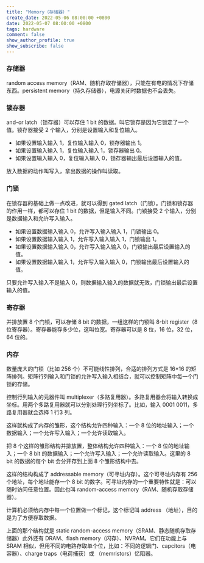 ```yaml
---
title: "Memory（存储器）"
create_date: 2022-05-06 08:00:00 +0800
date: 2022-05-07 08:00:00 +0800
tags: hardware
comment: false
show_author_profile: true
show_subscribe: false
---
```


### 存储器

random access memory（RAM、随机存取存储器），只能在有电的情况下存储东西。persistent memory（持久存储器），电源关闭时数据也不会丢失。

### 锁存器

and-or latch（锁存器）可以存住 1 bit 的数据。叫它锁存是因为它锁定了一个值。锁存器接受 2 个输入，分别是设置输入和复位输入。

- 如果设置输入输入 1，复位输入输入 0，锁存器输出 1。
- 如果设置输入输入 1，复位输入输入 1，锁存器输出 0。
- 如果设置输入输入 0，复位输入输入 0，锁存器输出最后设置输入的值。

放入数据的动作叫写入，拿出数据的操作叫读取。

### 门锁

在锁存器的基础上做一点改进，就可以得到 gated latch（门锁）。门锁和锁存器的作用一样，都可以存住 1 bit 的数据，但是输入不同。门锁接受 2 个输入，分别是数据输入和允许写入输入。

- 如果设置数据输入输入 0，允许写入输入输入 1，门锁输出 0。
- 如果设置数据输入输入 1，允许写入输入输入 1，门锁输出 1。
- 如果设置数据输入输入 0，允许写入输入输入 0，门锁输出最后设置输入的值。
- 如果设置数据输入输入 1，允许写入输入输入 0，门锁输出最后设置输入的值。

只要允许写入输入不是输入 0，则数据输入输入的数据就无效，门锁输出最后设置输入的值。

### 寄存器

并排放置 8 个门锁，可以存储 8 bit 的数据，一组这样的门锁叫 8-bit register（8 位寄存器）。寄存器能存多少位，这叫位宽。寄存器可以是 8 位，16 位，32 位，64 位的。

### 内存

数量庞大的门锁（比如 256 个）不可能线性排列，合适的排列方式是 16*16 的矩阵排列。矩阵行列输入和门锁的允许写入输入相结合，就可以控制矩阵中每一个门锁的存储。

控制行列输入的元器件叫 multiplexer（多路复用器）。多路复用器会将输入转换成坐标。用两个多路复用器就可以分别处理行列坐标了。比如，输入 0001 0011，多路复用器就会选择 1 行3 列。

这样就构成了内存的雏形，这个结构允许四种输入：一个 8 位的地址输入；一个数据输入；一个允许写入输入；一个允许读取输入。

把 8 个这样的雏形结构并排放置，整体结构允许四种输入：一个 8 位的地址输入；一个 8 bit 的数据输入；一个允许写入输入；一个允许读取输入。这里的 8 bit 的数据的每个 bit 会分开存到上面 8 个雏形结构中去。

这样的结构构成了 addressable memory（可寻址内存）。这个可寻址内存有 256 个地址，每个地址能存一个 8 bit 的数字。可寻址内存的一个重要特性就是：可以随时访问任意位置。因此也叫 random-access memory（RAM、随机存取存储器）。

计算机必须给内存中每一个位置做一个标记，这个标记叫 address （地址），目的是为了方便存取数据。

上面的那个结构就是 static random-access memory（SRAM、静态随机存取存储器）此外还有 DRAM、flash memory（闪存）、NVRAM。它们在功能上与 SRAM 相似，但用不同的电路存取单个位，比如：不同的逻辑门、capcitors（电容器）、charge traps（电荷捕获）或 （memristors）忆阻器。
